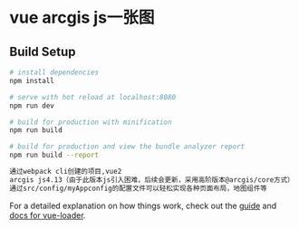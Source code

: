 # vue arcgis js一张图

## Build Setup

``` bash
# install dependencies
npm install

# serve with hot reload at localhost:8080
npm run dev

# build for production with minification
npm run build

# build for production and view the bundle analyzer report
npm run build --report

通过webpack cli创建的项目,vue2
arcgis js4.13（由于此版本js引入困难，后续会更新，采用高阶版本@arcgis/core方式）
通过src/config/myAppconfig的配置文件可以轻松实现各种页面布局，地图组件等
```

For a detailed explanation on how things work, check out the [guide](http://vuejs-templates.github.io/webpack/) and [docs for vue-loader](http://vuejs.github.io/vue-loader).
